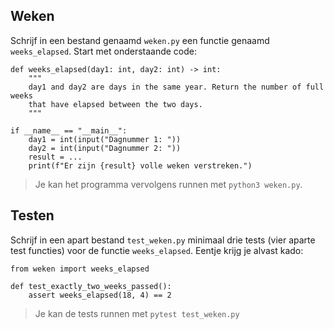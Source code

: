 ## Weken

Schrijf in een bestand genaamd `weken.py` een functie genaamd `weeks_elapsed`. Start met onderstaande code:

    def weeks_elapsed(day1: int, day2: int) -> int:
        """
        day1 and day2 are days in the same year. Return the number of full weeks
        that have elapsed between the two days.
        """

    if __name__ == "__main__":
        day1 = int(input("Dagnummer 1: "))
        day2 = int(input("Dagnummer 2: "))
        result = ...
        print(f"Er zijn {result} volle weken verstreken.")

> Je kan het programma vervolgens runnen met `python3 weken.py`.

## Testen

Schrijf in een apart bestand `test_weken.py` minimaal drie tests (vier aparte test functies) voor de functie `weeks_elapsed`. Eentje krijg je alvast kado:

    from weken import weeks_elapsed

    def test_exactly_two_weeks_passed():
        assert weeks_elapsed(18, 4) == 2

> Je kan de tests runnen met `pytest test_weken.py`